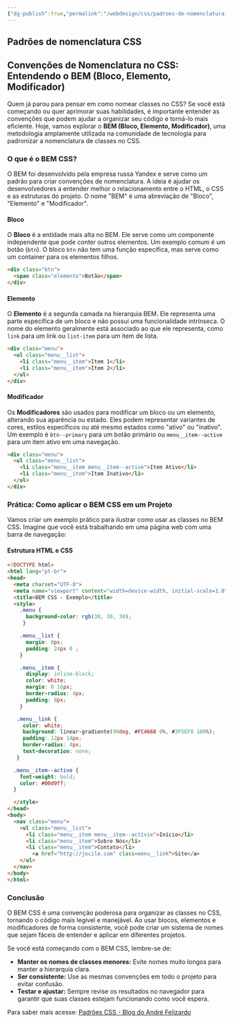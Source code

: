 ```yaml
---
{"dg-publish":true,"permalink":"/webdesign/css/padroes-de-nomenclatura-css/","title":"Padrões de nomenclatura CSS","metatags":{"description":"como nomear bloco, elemento e modificador no CSS"},"tags":["Webdesign","CSS","padrão"],"updated":"2025-02-19T15:27:04.820-03:00"}
---
```



## Padrões de nomenclatura CSS



## Convenções de Nomenclatura no CSS: Entendendo o BEM (Bloco, Elemento, Modificador)

Quem já parou para pensar em como nomear classes no CSS? Se você está começando ou quer aprimorar suas habilidades, é importante entender as convenções que podem ajudar a organizar seu código e torná-lo mais eficiente. Hoje, vamos explorar o **BEM (Bloco, Elemento, Modificador)**, uma metodologia amplamente utilizada na comunidade de tecnologia para padronizar a nomenclatura de classes no CSS.

### O que é o BEM CSS?

O BEM foi desenvolvido pela empresa russa Yandex e serve como um padrão para criar convenções de nomenclatura. A ideia é ajudar os desenvolvedores a entender melhor o relacionamento entre o HTML, o CSS e as estruturas do projeto. O nome "BEM" é uma abreviação de "Bloco", "Elemento" e "Modificador".

#### Bloco

O **Bloco** é a entidade mais alta no BEM. Ele serve como um componente independente que pode conter outros elementos. Um exemplo comum é um botão (`btn`). O bloco `btn` não tem uma função específica, mas serve como um container para os elementos filhos.

```html
<div class="btn">
  <span class="elemento">Botão</span>
</div>
```

#### Elemento

O **Elemento** é a segunda camada na hierarquia BEM. Ele representa uma parte específica de um bloco e não possui uma funcionalidade intrínseca. O nome do elemento geralmente está associado ao que ele representa, como `link` para um link ou `list-item` para um item de lista.

```html
<div class="menu">
  <ul class="menu__list">
    <li class="menu__item">Item 1</li>
    <li class="menu__item">Item 2</li>
  </ul>
</div>
```

#### Modificador

Os **Modificadores** são usados para modificar um bloco ou um elemento, alterando sua aparência ou estado. Eles podem representar variantes de cores, estilos específicos ou até mesmo estados como "ativo" ou "inativo". Um exemplo é `btn--primary` para um botão primário ou `menu__item--active` para um item ativo em uma navegação.

```html
<div class="menu">
  <ul class="menu__list">
    <li class="menu__item menu__item--active">Item Ativo</li>
    <li class="menu__item">Item Inativo</li>
  </ul>
</div>
```

### Prática: Como aplicar o BEM CSS em um Projeto

Vamos criar um exemplo prático para ilustrar como usar as classes no BEM CSS. Imagine que você está trabalhando em uma página web com uma barra de navegação:

#### Estrutura HTML e CSS

```html
<!DOCTYPE html>
<html lang="pt-br">
<head>
  <meta charset="UTF-8">
  <meta name="viewport" content="width=device-width, initial-scale=1.0">
  <title>BEM CSS - Exemplo</title>
  <style>
    .menu {
      background-color: rgb(30, 30, 30);
     }

    .menu__list {
      margin: 0px;
      padding: 24px 0 ;
    }

    .menu__item {
      display: inline-block;
      color: white;
      margin: 0 16px;
      border-radius: 4px;
      padding: 8px;
    }

   .menu__link {
     color: white;
     background: linear-gradiente(90deg, #FC4668 0%, #3FSEF8 100%);
     padding: 12px 14px;
     border-radius: 4px;
     text-decoration: none;
   }

  .menu__item--active {
    font-weight: bold;
    color: #00d9ff;
  }

  </style>
</head>
<body>
  <nav class="menu">
    <ul class="menu__list">
      <li class="menu__item menu__item--activie">Início</li>
      <li class="menu__item">Sobre Nós</li>
      <li class="menu__item">Contato</li>
        <a href="http://jocile.com" class=menu__link">Site</a>
    </ul>
  </nav>
</body>
</html>
```

### Conclusão

O BEM CSS é uma convenção poderosa para organizar as classes no CSS, tornando o código mais legível e manejável. Ao usar blocos, elementos e modificadores de forma consistente, você pode criar um sistema de nomes que sejam fáceis de entender e aplicar em diferentes projetos.

Se você está começando com o BEM CSS, lembre-se de:
- **Manter os nomes de classes menores:** Evite nomes muito longos para manter a hierarquia clara.
- **Ser consistente:** Use as mesmas convenções em todo o projeto para evitar confusão.
- **Testar e ajustar:** Sempre revise os resultados no navegador para garantir que suas classes estejam funcionando como você espera.

Para saber mais acesse: [Padrões CSS - Blog do André Felizardo](https://www.andrefelizardo.com.br/blog/padroes-css/)
